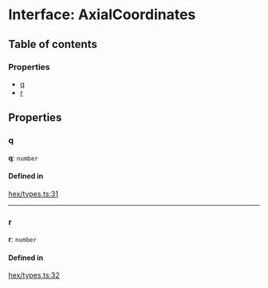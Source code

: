 # Interface: AxialCoordinates

## Table of contents

### Properties

- [q](AxialCoordinates.md#q)
- [r](AxialCoordinates.md#r)

## Properties

### <a id="q" name="q"></a> q

 **q**: `number`

#### Defined in

[hex/types.ts:31](https://github.com/flauwekeul/honeycomb/blob/5534b53/src/hex/types.ts#L31)

___

### <a id="r" name="r"></a> r

 **r**: `number`

#### Defined in

[hex/types.ts:32](https://github.com/flauwekeul/honeycomb/blob/5534b53/src/hex/types.ts#L32)
